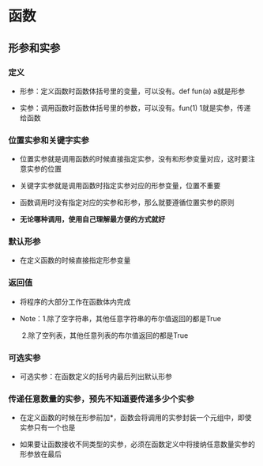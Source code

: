 # 函数

## 形参和实参

### 定义

- 形参：定义函数时函数体括号里的变量，可以没有。def fun(a) a就是形参

- 实参：调用函数时函数体括号里的参数，可以没有。fun(1) 1就是实参，传递给函数

### 位置实参和关键字实参

- 位置实参就是调用函数的时候直接指定实参，没有和形参变量对应，这时要注意实参的位置

- 关键字实参就是调用函数时指定实参对应的形参变量，位置不重要
- 函数调用时没有指定对应的实参和形参，那么就要遵循位置实参的原则
- **无论哪种调用，使用自己理解最方便的方式就好**

### 默认形参

- 在定义函数的时候直接指定形参变量

### 返回值

- 将程序的大部分工作在函数体内完成

- Note：1.除了空字符串，其他任意字符串的布尔值返回的都是True

  ​			 2.除了空列表，其他任意列表的布尔值返回的都是True

### 可选实参

- 可选实参：在函数定义的括号内最后列出默认形参

### 传递任意数量的实参，预先不知道要传递多少个实参

- 在定义函数的时候在形参前加*，函数会将调用的实参封装一个元组中，即使实参只有一个也是

- 如果要让函数接收不同类型的实参，必须在函数定义中将接纳任意数量实参的形参放在最后

